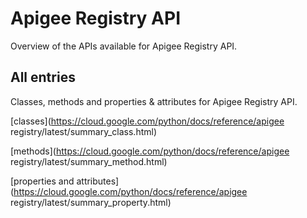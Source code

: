[
This is a templated file. Adding content to this file may result in it being
reverted. Instead, if you want to place additional content, create an
"overview_content.md" file in `docs/` directory. The Sphinx tool will
pick up on the content and merge the content.
]: #

# Apigee Registry API

Overview of the APIs available for Apigee Registry API.

## All entries

Classes, methods and properties & attributes for
Apigee Registry API.

[classes](https://cloud.google.com/python/docs/reference/apigee registry/latest/summary_class.html)

[methods](https://cloud.google.com/python/docs/reference/apigee registry/latest/summary_method.html)

[properties and
attributes](https://cloud.google.com/python/docs/reference/apigee registry/latest/summary_property.html)
